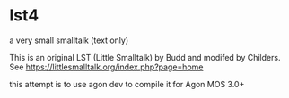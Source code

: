 # lst4
a very small smalltalk (text only)


This is an original LST (Little Smalltalk) by Budd and modifed by Childers.
See https://littlesmalltalk.org/index.php?page=home

this attempt is to use agon dev to compile it for Agon MOS 3.0+
